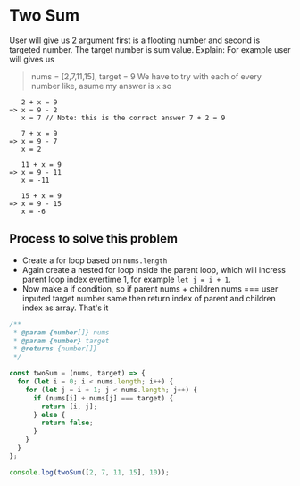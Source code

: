 # Two Sum

User will give us 2 argument first is a flooting number and second is targeted
number. The target number is sum value. Explain: For example user will gives us

> nums = [2,7,11,15], target = 9 We have to try with each of every number like,
> asume my answer is `x` so

```
   2 + x = 9
=> x = 9 - 2
   x = 7 // Note: this is the correct answer 7 + 2 = 9

   7 + x = 9
=> x = 9 - 7
   x = 2

   11 + x = 9
=> x = 9 - 11
   x = -11

   15 + x = 9
=> x = 9 - 15
   x = -6
```

## Process to solve this problem

- Create a for loop based on `nums.length`
- Again create a nested for loop inside the parent loop, which will incress
  parent loop index evertime 1, for example `let j = i + 1`.
- Now make a if condition, so if parent nums + children nums === user inputed
  target number same then return index of parent and children index as array.
  That's it

```js
/**
 * @param {number[]} nums
 * @param {number} target
 * @returns {number[]}
 */

const twoSum = (nums, target) => {
  for (let i = 0; i < nums.length; i++) {
    for (let j = i + 1; j < nums.length; j++) {
      if (nums[i] + nums[j] === target) {
        return [i, j];
      } else {
        return false;
      }
    }
  }
};

console.log(twoSum([2, 7, 11, 15], 10));
```
